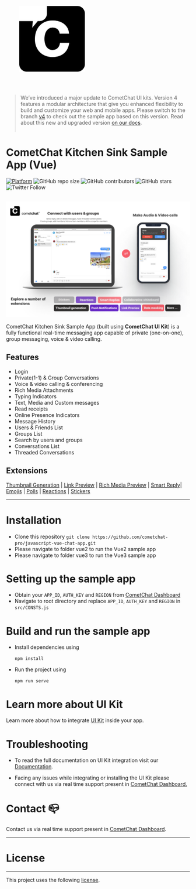 <div style="width:100%">
    <div style="width:50%;">
        <div align="center">
       <a> <img align="center" width="180" height="180" alt="CometChat" src="./Screenshots/logo.png"> </a>  
        </div>    
    </div>    
</div>

</br></br>
> We’ve introduced a major update to CometChat UI kits. Version 4 features a modular architecture that give you enhanced flexibility to build and customize your web and mobile apps. Please switch to the branch [v4](https://github.com/cometchat-pro/cometchat-chat-sample-app-vue/tree/v4) to check out the sample app based on this version. Read about this new and upgraded version [on our docs](https://www.cometchat.com/docs/vue-uikit-beta/overview).
<br/><br/>

# CometChat Kitchen Sink Sample App (Vue)

[![Platform](https://img.shields.io/badge/Platform-Javascript-brightgreen)](#)
![GitHub repo size](https://img.shields.io/github/repo-size/cometchat-pro/javascript-vue-chat-app)
![GitHub contributors](https://img.shields.io/github/contributors/cometchat-pro/javascript-vue-chat-app)
![GitHub stars](https://img.shields.io/github/stars/cometchat-pro/javascript-vue-chat-app?style=social)
![Twitter Follow](https://img.shields.io/twitter/follow/cometchat?style=social)
</br></br>

![alt text](./Screenshots/main.png "Main")

CometChat Kitchen Sink Sample App (built using **CometChat UI Kit**) is a fully functional real-time messaging app capable of private (one-on-one), group messaging, voice & video calling.

## Features

- Login
- Private(1-1) & Group Conversations
- Voice & video calling & conferencing
- Rich Media Attachments
- Typing Indicators
- Text, Media and Custom messages
- Read receipts
- Online Presence Indicators
- Message History
- Users & Friends List
- Groups List
- Search by users and groups
- Conversations List
- Threaded Conversations

## Extensions

[Thumbnail Generation](https://www.cometchat.com/docs/extensions/thumbnail-generation) | [Link Preview](https://www.cometchat.com/docs/extensions/link-preview) | [Rich Media Preview](https://www.cometchat.com/docs/extensions/rich-media-preview) | [Smart Reply](https://www.cometchat.com/docs/extensions/smart-replies)| [Emojis](https://www.cometchat.com/docs/extensions/emojis) | [Polls](https://www.cometchat.com/docs/extensions/polls) | [Reactions](https://www.cometchat.com/docs/extensions/reactions) | [Stickers](https://www.cometchat.com/docs/extensions/stickers)

<hr/>

# Installation

- Clone this repository  `git clone https://github.com/cometchat-pro/javascript-vue-chat-app.git`
- Please navigate to folder vue2 to run the Vue2 sample app
- Please navigate to folder vue3 to run the Vue3 sample app

# Setting up the sample app

- Obtain your `APP_ID`, `AUTH_KEY` and `REGION` from [CometChat Dashboard](https://app.cometchat.com/)
- Navigate to root directory and replace `APP_ID`, `AUTH_KEY` and `REGION` in `src/CONSTS.js`

# Build and run the sample app

- Install dependencies using
  ```shell
  npm install
  ```
- Run the project using
  ```shell
  npm run serve
  ```

# Learn more about UI Kit

Learn more about how to integrate [UI Kit](https://github.com/cometchat-pro/cometchat-pro-vue-ui-kit/) inside your app.

# Troubleshooting

- To read the full documentation on UI Kit integration visit our [Documentation](https://www.cometchat.com/docs/vue-chat-ui-kit/overview).

- Facing any issues while integrating or installing the UI Kit please connect with us via real time support present in <a href="https://app.cometchat.com/">CometChat Dashboard.</a>

# Contact 📪

Contact us via real time support present in [CometChat Dashboard](https://app.cometchat.com/).

---

# License

---

This project uses the following [license](https://github.com/cometchat-pro/javascript-vue-chat-app/blob/master/LICENSE).
